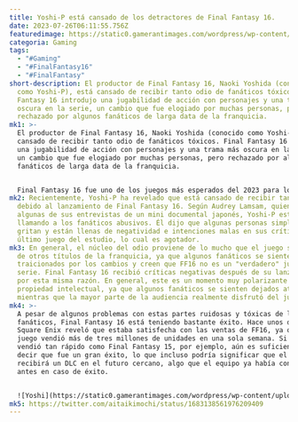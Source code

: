 ```yaml
---
title: Yoshi-P está cansado de los detractores de Final Fantasy 16.
date: 2023-07-26T06:11:55.756Z
featuredimage: https://static0.gamerantimages.com/wordpress/wp-content/uploads/2023/07/yoshi-p-is-tired-of-final-fantasy-16-haters.jpeg?q=50&fit=contain&w=1140&h=&dpr=1.5
categoria: Gaming
tags:
  - "#Gaming"
  - "#FinalFantasy16"
  - "#FinalFantasy"
short-description: El productor de Final Fantasy 16, Naoki Yoshida (conocido
  como Yoshi-P), está cansado de recibir tanto odio de fanáticos tóxicos. Final
  Fantasy 16 introdujo una jugabilidad de acción con personajes y una trama más
  oscura en la serie, un cambio que fue elogiado por muchas personas, pero
  rechazado por algunos fanáticos de larga data de la franquicia.
mk1: >-
  El productor de Final Fantasy 16, Naoki Yoshida (conocido como Yoshi-P), está
  cansado de recibir tanto odio de fanáticos tóxicos. Final Fantasy 16 introdujo
  una jugabilidad de acción con personajes y una trama más oscura en la serie,
  un cambio que fue elogiado por muchas personas, pero rechazado por algunos
  fanáticos de larga data de la franquicia.


  Final Fantasy 16 fue uno de los juegos más esperados del 2023 para los fanáticos de los juegos de rol y dueños de PS5. El nuevo título sorprendió a los fanáticos con una historia inspirada en programas como Game of Thrones, contenido más maduro y una jugabilidad enfocada en la acción que no se parecía a los juegos anteriores de la franquicia. A pesar de estos cambios, Final Fantasy 16 aún recibió críticas positivas y actualmente tiene una calificación de 87 en Metacritic, lo que es algo destacable. Sin embargo, su lanzamiento no fue un éxito unánime.
mk2: Recientemente, Yoshi-P ha revelado que está cansado de recibir tanto odio
  debido al lanzamiento de Final Fantasy 16. Según Audrey Lamsam, quien tradujo
  algunas de sus entrevistas de un mini documental japonés, Yoshi-P está
  llamando a los fanáticos abusivos. Él dijo que algunas personas simplemente le
  gritan y están llenas de negatividad e intenciones malas en sus críticas del
  último juego del estudio, lo cual es agotador.
mk3: En general, el núcleo del odio proviene de lo mucho que el juego se destaca
  de otros títulos de la franquicia, ya que algunos fanáticos se sienten
  traicionados por los cambios y creen que FF16 no es un "verdadero" juego de la
  serie. Final Fantasy 16 recibió críticas negativas después de su lanzamiento
  por esta misma razón. En general, este es un momento muy polarizante para la
  propiedad intelectual, ya que algunos fanáticos se sienten dejados atrás,
  mientras que la mayor parte de la audiencia realmente disfrutó del juego.
mk4: >-
  A pesar de algunos problemas con estas partes ruidosas y tóxicas de la base de
  fanáticos, Final Fantasy 16 está teniendo bastante éxito. Hace unos días,
  Square Enix reveló que estaba satisfecha con las ventas de FF16, ya que el
  juego vendió más de tres millones de unidades en una sola semana. Si bien no
  vendió tan rápido como Final Fantasy 15, por ejemplo, aún es suficiente para
  decir que fue un gran éxito, lo que incluso podría significar que el título
  recibirá un DLC en el futuro cercano, algo que el equipo ya había considerado
  antes en caso de éxito.


  ![Yoshi](https://static0.gamerantimages.com/wordpress/wp-content/uploads/2023/07/yoshi-p-is-tired-of-final-fantasy-16-haters.jpeg?q=50&fit=contain&w=1140&h=&dpr=1.5 "Yoshi")
mk5: https://twitter.com/aitaikimochi/status/1683138561976209409
---
```

